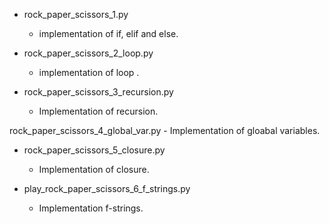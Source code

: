 - rock_paper_scissors_1.py
    - implementation of if, elif and else.

- rock_paper_scissors_2_loop.py
    - implementation of loop .

- rock_paper_scissors_3_recursion.py
    - Implementation of recursion.

rock_paper_scissors_4_global_var.py
    - Implementation of gloabal variables.

- rock_paper_scissors_5_closure.py
    - Implementation of closure.

- play_rock_paper_scissors_6_f_strings.py
    - Implementation f-strings.



